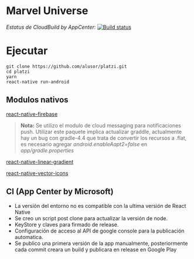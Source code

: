 # Marvel Universe
*Estatus de CloudBuild by AppCenter:*
[![Build status](https://build.appcenter.ms/v0.1/apps/1aa82513-9765-4283-a581-d258bb1719c9/branches/master/badge)](https://appcenter.ms)
# Ejecutar

	git clone https://github.com/alusor/platzi.git
	cd platzi
	yarn 
	react-native run-android

## Modulos nativos

[react-native-firebase](https://github.com/invertase/react-native-firebase)
> **Nota:** Se utilizo el modulo de cloud messaging para notificaciones push.
> Utilizar este paquete implica actualizar graddle, actualmente hay un bug con gradle-4.4 que trata de convertir los recursos a .flat, es necesario agregar *android.enableAapt2=false* en *app/gradle.properties*
> 

[react-native-linear-gradient](https://github.com/react-native-community/react-native-linear-gradient)

[react-native-vector-icons](https://github.com/oblador/react-native-vector-icons)
## CI (App Center by Microsoft)
- La versión del entorno no es compatible con la ultima versión de React Native 
- Se creo un script post clone para actualizar la versión de node. 
- KeyStore y claves para firmado de release.
- Configuración de acceso al API de google console para la publicación automatica.
- Se publico una primera versión de la app manualmente, posteriormente cada commit creara un build y publicara en release en Google Play

